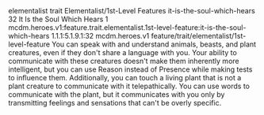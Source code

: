 <ability>
  <metadata>
    <class>elementalist</class>
    <feature_type>trait</feature_type>
    <file_dpath>Elementalist/1st-Level Features</file_dpath>
    <item_id>it-is-the-soul-which-hears</item_id>
    <item_index>32</item_index>
    <item_name>It Is the Soul Which Hears</item_name>
    <level>1</level>
    <scc>mcdm.heroes.v1:feature.trait.elementalist.1st-level-feature:it-is-the-soul-which-hears</scc>
    <scdc>1.1.1:5.1.9.1:32</scdc>
    <source>mcdm.heroes.v1</source>
    <type>feature/trait/elementalist/1st-level-feature</type>
  </metadata>
  <effects>
    <effect type="mundane">You can speak with and understand animals, beasts, and plant creatures, even if they don&apos;t share a language with you. Your ability to communicate with these creatures doesn&apos;t make them inherently more intelligent, but you can use Reason instead of Presence while making tests to influence them.
Additionally, you can touch a living plant that is not a plant creature to communicate with it telepathically. You can use words to communicate with the plant, but it communicates with you only by transmitting feelings and sensations that can&apos;t be overly specific.</effect>
  </effects>
</ability>
